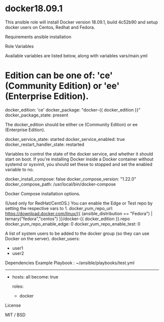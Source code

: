 # docker18.09.1
This ansible role will install Docker version 18.09.1, build 4c52b90 and setup docker users on Centos, Redhat and Fedora.

Requirements
ansible installation

Role Variables

Available variables are listed below, along with variables 
vars/main.yml

# Edition can be one of: 'ce' (Community Edition) or 'ee' (Enterprise Edition).
docker_edition: 'ce'
docker_package: "docker-{{ docker_edition }}"
docker_package_state: present

The docker_edition should be either ce (Community Edition) or ee (Enterprise Edition). 

docker_service_state: started
docker_service_enabled: true
docker_restart_handler_state: restarted

Variables to control the state of the docker service, and whether it should start on boot. If you're installing Docker inside a Docker container without systemd or sysvinit, you should set these to stopped and set the enabled variable to no.

docker_install_compose: false
docker_compose_version: "1.22.0"
docker_compose_path: /usr/local/bin/docker-compose

Docker Compose installation options.

(Used only for RedHat/CentOS.) You can enable the Edge or Test repo by setting the respective vars to 1.
docker_yum_repo_url: https://download.docker.com/linux/{{ (ansible_distribution == "Fedora") | ternary("fedora","centos") }}/docker-{{ docker_edition }}.repo
docker_yum_repo_enable_edge: 0
docker_yum_repo_enable_test: 0

A list of system users to be added to the docker group (so they can use Docker on the server).
docker_users:
  - user1
  - user2

Dependencies
Example Playbook : ~/ansible/playbooks/test.yml

---
- hosts: all
  become: true

  roles:
    - docker

License

MIT / BSD
